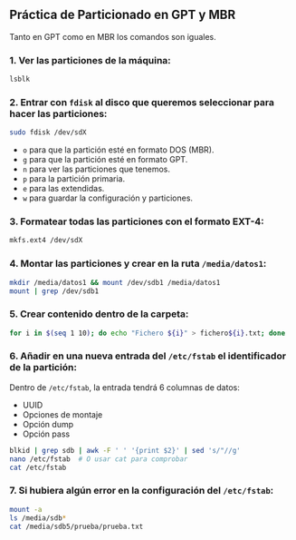 ## Práctica de Particionado en GPT y MBR

Tanto en GPT como en MBR los comandos son iguales.

### 1. Ver las particiones de la máquina:
```bash
lsblk
```

### 2. Entrar con `fdisk` al disco que queremos seleccionar para hacer las particiones:
```bash
sudo fdisk /dev/sdX
```
- `o` para que la partición esté en formato DOS (MBR).
- `g` para que la partición esté en formato GPT.
- `n` para ver las particiones que tenemos.
- `p` para la partición primaria.
- `e` para las extendidas.
- `w` para guardar la configuración y particiones.

### 3. Formatear todas las particiones con el formato EXT-4:
```bash
mkfs.ext4 /dev/sdX
```

### 4. Montar las particiones y crear en la ruta `/media/datos1`:
```bash
mkdir /media/datos1 && mount /dev/sdb1 /media/datos1
mount | grep /dev/sdb1
```

### 5. Crear contenido dentro de la carpeta:
```bash
for i in $(seq 1 10); do echo "Fichero ${i}" > fichero${i}.txt; done
```

### 6. Añadir en una nueva entrada del `/etc/fstab` el identificador de la partición:
Dentro de `/etc/fstab`, la entrada tendrá 6 columnas de datos:
- UUID
- Opciones de montaje
- Opción dump
- Opción pass

```bash
blkid | grep sdb | awk -F ' ' '{print $2}' | sed 's/"//g'
nano /etc/fstab  # O usar cat para comprobar
cat /etc/fstab
```

### 7. Si hubiera algún error en la configuración del `/etc/fstab`:
```bash
mount -a
ls /media/sdb*
cat /media/sdb5/prueba/prueba.txt
